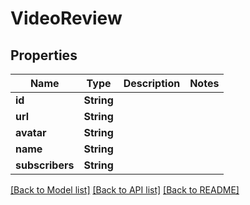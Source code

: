 # VideoReview

## Properties

Name | Type | Description | Notes
------------ | ------------- | ------------- | -------------
**id** | **String** |  | 
**url** | **String** |  | 
**avatar** | **String** |  | 
**name** | **String** |  | 
**subscribers** | **String** |  | 

[[Back to Model list]](../README.md#documentation-for-models) [[Back to API list]](../README.md#documentation-for-api-endpoints) [[Back to README]](../README.md)


